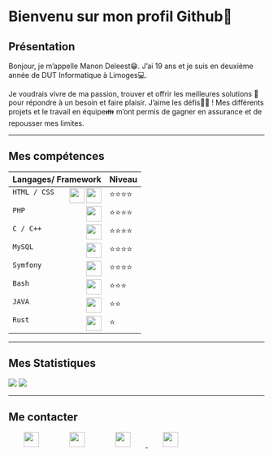 # Bienvenu sur mon profil Github👋

## Présentation 
Bonjour, je m’appelle Manon Deleest😁. J’ai 19 ans et je suis en deuxième année de DUT Informatique à Limoges💻.

Je voudrais vivre de ma passion, trouver et offrir les meilleures solutions 📝 pour répondre à un besoin et faire plaisir. J’aime les défis💪🏻 ! Mes différents projets et le travail en équipe👪 m’ont permis de gagner en assurance et de repousser mes limites.
 

***
## Mes compétences
|Langages/ Framework                |Niveau                       |
|-----------------------------------|-----------------------------|
|`HTML / CSS`<img align="right" height="30px" src="https://zupimages.net/up/20/53/bpn2.png"><img align="right" height="30px" src="https://zupimages.net/up/20/53/5qz3.png">              	|⭐⭐⭐⭐          	       |
|`PHP` <img align="right" height="30px" src="https://zupimages.net/up/20/24/ldaw.png">         		|⭐⭐⭐⭐       		|
|`C / C++`  <img align="right" height="30px" src="https://zupimages.net/up/20/53/xsye.png">          		|⭐⭐⭐⭐            		|
|`MySQL` <img align="right" height="30px" src="https://zupimages.net/up/20/53/1tei.png">             		|⭐⭐⭐⭐            		|
|`Symfony` <img align="right" height="30px" src="https://cdn.jsdelivr.net/npm/simple-icons@3.13.0/icons/symfony.svg">              	|⭐⭐⭐⭐            		|
|`Bash` <img align="right" height="30px" src="https://zupimages.net/up/20/53/18d7.png">              		|⭐⭐⭐            		|
|`JAVA` <img align="right" height="30px" src="https://zupimages.net/up/20/53/9fcm.png">            		|⭐⭐            		|
|`Rust` <img align="right" height="30px" src="https://zupimages.net/up/20/53/tlwt.jpg">              		|⭐             		|
           
***
## Mes Statistiques 
<img src="https://github-readme-stats.vercel.app/api/top-langs/?username=manon-deleest&layout=compact"/>
<img src="https://github-readme-stats.vercel.app/api?username=manon-deleest&hide=contribs,prs" />


***
## Me contacter
  <div>
    <a href="https://www.linkedin.com/in/manon-deleest/"><img align="left" height="30px" src="https://zupimages.net/up/19/25/yqns.png" hspace="30"/</a>
    <a href="mailto:deleest.manon@gmail.com"><img align="left" height="30px" src="https://zupimages.net/up/20/53/yra1.png" hspace="30"/</a>
    <a href="MANON DELEEST.pdf"><img height="30px" src="https://zupimages.net/up/20/53/frqy.png" hspace="30"/</a>
     <a href="https://manon-deleest.go.yo.fr/"><img height="30px" src="https://zupimages.net/up/21/09/xs5w.png" hspace="30"/</a>
     
  </div>


<!--
**manon-deleest/manon-deleest** is a ✨ _special_ ✨ repository because its `README.md` (this file) appears on your GitHub profile.

--!>
